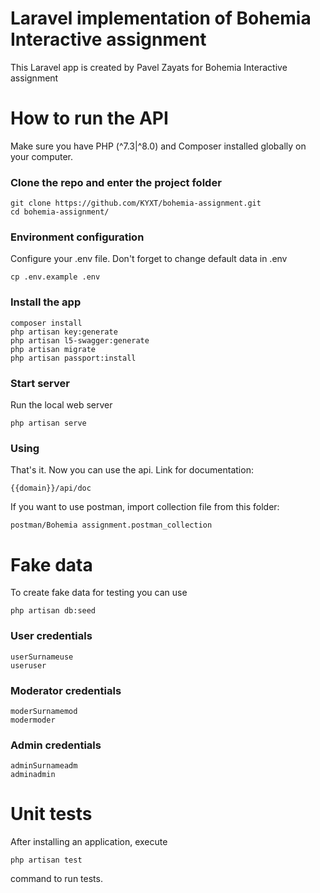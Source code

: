 # Laravel implementation of Bohemia Interactive assignment

This Laravel app is created by Pavel Zayats for Bohemia Interactive assignment
# How to run the API

Make sure you have PHP (^7.3|^8.0) and Composer installed globally on your computer.

### Clone the repo and enter the project folder

```
git clone https://github.com/KYXT/bohemia-assignment.git
cd bohemia-assignment/
```

### Environment configuration

Configure your .env file. Don't forget to change default data in .env

```
cp .env.example .env
```

### Install the app

```
composer install
php artisan key:generate
php artisan l5-swagger:generate
php artisan migrate
php artisan passport:install
```

### Start server

Run the local web server

```
php artisan serve
```

### Using

That's it. Now you can use the api. Link for documentation:

```
{{domain}}/api/doc
```

If you want to use postman, import collection file from this folder:
```
postman/Bohemia assignment.postman_collection
```

# Fake data
To create fake data for testing you can use
```
php artisan db:seed
```

### User credentials
```
userSurnameuse
useruser
```

### Moderator credentials
```
moderSurnamemod
modermoder
```

### Admin credentials
```
adminSurnameadm
adminadmin
```

# Unit tests
After installing an application, execute
```
php artisan test
```
command to run tests.